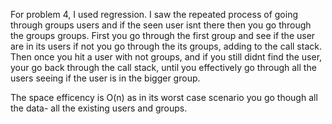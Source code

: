 For problem 4, I used regression. I saw the repeated process of going through groups users and if the seen user isnt there then you go through the groups groups. First you go through the first group and see if the user are in its users if not you go through the its groups, adding to the call stack. Then once you hit a user with not groups, and if you still didnt find the user, your go back through the call stack, until you effectively go through all the users seeing if the user is in the bigger group.

The space efficency is O(n) as in its worst case scenario you go though all the data- all the existing users and groups.